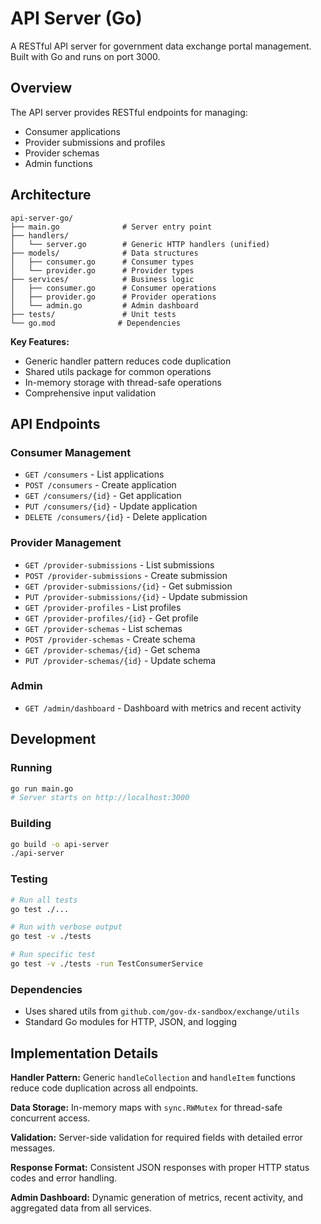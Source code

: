 # API Server (Go)

A RESTful API server for government data exchange portal management. Built with Go and runs on port 3000.

## Overview

The API server provides RESTful endpoints for managing:
- Consumer applications
- Provider submissions and profiles
- Provider schemas
- Admin functions

## Architecture

```
api-server-go/
├── main.go              # Server entry point
├── handlers/
│   └── server.go        # Generic HTTP handlers (unified)
├── models/              # Data structures
│   ├── consumer.go      # Consumer types
│   └── provider.go      # Provider types
├── services/            # Business logic
│   ├── consumer.go      # Consumer operations
│   ├── provider.go      # Provider operations
│   └── admin.go         # Admin dashboard
├── tests/               # Unit tests
└── go.mod              # Dependencies
```

**Key Features:**
- Generic handler pattern reduces code duplication
- Shared utils package for common operations
- In-memory storage with thread-safe operations
- Comprehensive input validation

## API Endpoints

### Consumer Management
- `GET /consumers` - List applications
- `POST /consumers` - Create application
- `GET /consumers/{id}` - Get application
- `PUT /consumers/{id}` - Update application
- `DELETE /consumers/{id}` - Delete application

### Provider Management
- `GET /provider-submissions` - List submissions
- `POST /provider-submissions` - Create submission
- `GET /provider-submissions/{id}` - Get submission
- `PUT /provider-submissions/{id}` - Update submission
- `GET /provider-profiles` - List profiles
- `GET /provider-profiles/{id}` - Get profile
- `GET /provider-schemas` - List schemas
- `POST /provider-schemas` - Create schema
- `GET /provider-schemas/{id}` - Get schema
- `PUT /provider-schemas/{id}` - Update schema

### Admin
- `GET /admin/dashboard` - Dashboard with metrics and recent activity

## Development

### Running
```bash
go run main.go
# Server starts on http://localhost:3000
```

### Building
```bash
go build -o api-server
./api-server
```

### Testing
```bash
# Run all tests
go test ./...

# Run with verbose output
go test -v ./tests

# Run specific test
go test -v ./tests -run TestConsumerService
```

### Dependencies
- Uses shared utils from `github.com/gov-dx-sandbox/exchange/utils`
- Standard Go modules for HTTP, JSON, and logging

## Implementation Details

**Handler Pattern:** Generic `handleCollection` and `handleItem` functions reduce code duplication across all endpoints.

**Data Storage:** In-memory maps with `sync.RWMutex` for thread-safe concurrent access.

**Validation:** Server-side validation for required fields with detailed error messages.

**Response Format:** Consistent JSON responses with proper HTTP status codes and error handling.

**Admin Dashboard:** Dynamic generation of metrics, recent activity, and aggregated data from all services.